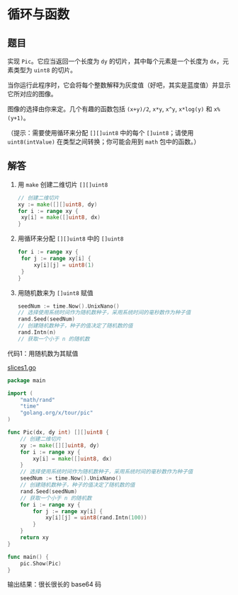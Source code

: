 # 循环与函数

## 题目

实现 `Pic`。它应当返回一个长度为 `dy` 的切片，其中每个元素是一个长度为 `dx`，元素类型为 `uint8` 的切片。

当你运行此程序时，它会将每个整数解释为灰度值（好吧，其实是蓝度值）并显示它所对应的图像。

图像的选择由你来定。几个有趣的函数包括 `(x+y)/2`, `x*y`, `x^y`, `x*log(y)` 和 `x%(y+1)`。

（提示：需要使用循环来分配 `[][]uint8` 中的每个 `[]uint8`；请使用 `uint8(intValue)` 在类型之间转换；你可能会用到 `math` 包中的函数。）

## 解答

1. 用 `make` 创建二维切片 `[][]uint8`

   ```go
   // 创建二维切片
   xy := make([][]uint8, dy)
   for i := range xy {
   	xy[i] = make([]uint8, dx)
   }
   ```

2. 用循环来分配 `[][]uint8` 中的 `[]uint8`

   ```go
   for i := range xy {
   	for j := range xy[i] {
   		xy[i][j] = uint8(1)
   	}
   }
   ```

3. 用随机数来为 `[]uint8` 赋值

   ```go
   seedNum := time.Now().UnixNano()
   // 选择使用系统时间作为随机数种子，采用系统时间的毫秒数作为种子值
   rand.Seed(seedNum)
   // 创建随机数种子，种子的值决定了随机数的值
   rand.Intn(n)
   // 获取一个小于 n 的随机数
   ```

代码1：用随机数为其赋值

[slices1.go][slices1.go]

```go
package main

import (
	"math/rand"
	"time"
	"golang.org/x/tour/pic"
)

func Pic(dx, dy int) [][]uint8 {
	// 创建二维切片
	xy := make([][]uint8, dy)
	for i := range xy {
		xy[i] = make([]uint8, dx)
	}
	// 选择使用系统时间作为随机数种子，采用系统时间的毫秒数作为种子值
	seedNum := time.Now().UnixNano()
	// 创建随机数种子，种子的值决定了随机数的值
	rand.Seed(seedNum)
	// 获取一个小于 n 的随机数
	for i := range xy {
		for j := range xy[i] {
			xy[i][j] = uint8(rand.Intn(100))
		}
	}
	return xy
}

func main() {
	pic.Show(Pic)
}
```

输出结果：很长很长的 base64 码

<!-- 网址或引用 -->

[slices1.go]:../.assets/slices1.go
